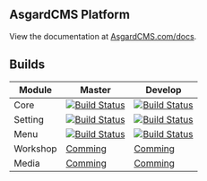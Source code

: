 ## AsgardCMS Platform

View the documentation at [AsgardCMS.com/docs](http://asgardcms.com/docs/).


## Builds

| Module | Master | Develop |
| ---------------- | --------------- | --------------- |
| Core  | [![Build Status](https://travis-ci.org/AsgardCms/Core.svg?branch=master)](https://travis-ci.org/AsgardCms/Core) | [![Build Status](https://travis-ci.org/AsgardCms/Core.svg?branch=develop)](https://travis-ci.org/AsgardCms/Core)
| Setting  | [![Build Status](https://travis-ci.org/AsgardCms/Setting.svg?branch=master)](https://travis-ci.org/AsgardCms/Setting) | [![Build Status](https://travis-ci.org/AsgardCms/Setting.svg?branch=develop)](https://travis-ci.org/AsgardCms/Setting)
| Menu  | [![Build Status](https://travis-ci.org/AsgardCms/Menu.svg?branch=master)](https://travis-ci.org/AsgardCms/Menu) | [![Build Status](https://travis-ci.org/AsgardCms/Menu.svg?branch=develop)](https://travis-ci.org/AsgardCms/Menu)
| Workshop  | [Comming](https://github.com/orchestral/testbench/issues/79) | [Comming](https://github.com/orchestral/testbench/issues/79)
| Media  | [Comming](https://github.com/orchestral/testbench/issues/79) | [Comming](https://github.com/orchestral/testbench/issues/79)
